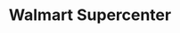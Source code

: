 ---
title: "Walmart Supercenter"
url: /dayton/walmart-supercenter-kingsridge-drive/
shop: Supermarkt
---
